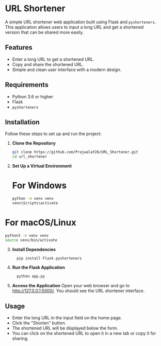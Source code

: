 # URL Shortener

A simple URL shortener web application built using Flask and `pyshorteners`. This application allows users to input a long URL and get a shortened version that can be shared more easily.

## Features

- Enter a long URL to get a shortened URL.
- Copy and share the shortened URL.
- Simple and clean user interface with a modern design.

## Requirements

- Python 3.6 or higher
- Flask
- `pyshorteners`

## Installation

Follow these steps to set up and run the project:

1. **Clone the Repository**

   ```bash
   git clone https://github.com/PrajwalaY26/URL_Shortener.git
   cd url_shortener
   ```
2. **Set Up a Virtual Environment**
    # For Windows
    ```bash
    python -m venv venv
    venv\Scripts\activate
    ```

  # For macOS/Linux
  ```bash
  python3 -m venv venv
  source venv/bin/activate
  ```
3. **Install Dependencies**
   ```bash
     pip install Flask pyshorteners
   ```
4. **Run the Flask Application**
   ```bash
     python app.py
   ```
5. **Access the Application**
   Open your web browser and go to http://127.0.0.1:5000/. You should see the URL shortener interface.

## Usage
- Enter the long URL in the input field on the home page.
- Click the "Shorten" button.
- The shortened URL will be displayed below the form.
- You can click on the shortened URL to open it in a new tab or copy it for sharing.
